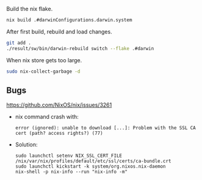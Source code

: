 Build the nix flake.

```bash
nix build .#darwinConfigurations.darwin.system
```

After first build, rebuild and load changes.

```bash
git add .
./result/sw/bin/darwin-rebuild switch --flake .#darwin
```

When nix store gets too large.

```bash
sudo nix-collect-garbage -d
```

## Bugs
https://github.com/NixOS/nix/issues/3261

- nix command crash with:
  ```
  error (ignored): unable to download [...]: Problem with the SSL CA cert (path? access rights?) (77)
  ```

- Solution:
  ```
  sudo launchctl setenv NIX_SSL_CERT_FILE /nix/var/nix/profiles/default/etc/ssl/certs/ca-bundle.crt
  sudo launchctl kickstart -k system/org.nixos.nix-daemon
  nix-shell -p nix-info --run "nix-info -m"
  ```
